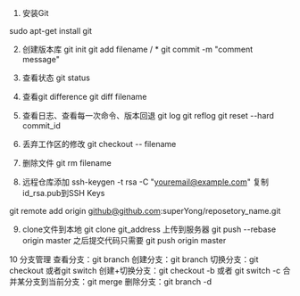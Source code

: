 1. 安装Git

sudo apt-get install git

2. 创建版本库
git init
git add filename / *
git commit -m "comment message"

3. 查看状态
git status

4. 查看git difference
git diff filename 

5. 查看日志、查看每一次命令、版本回退
git log
git reflog
git reset --hard commit_id

6. 丢弃工作区的修改
git checkout -- filename

7. 删除文件
git rm filename

8. 远程仓库添加
ssh-keygen -t rsa -C "youremail@example.com"  复制id_rsa.pub到SSH Keys
 
git remote add origin github@github.com:superYong/reposetory_name.git
 
9. clone文件到本地
git clone git_address
上传到服务器
git push --rebase origin master
之后提交代码只需要 git push origin master

10 分支管理
查看分支：git branch
创建分支：git branch <name>
切换分支：git checkout <name>或者git switch <name>
创建+切换分支：git checkout -b <name> 或者  git switch -c <name>
合并某分支到当前分支：git merge <name>
删除分支：git branch -d <name>
